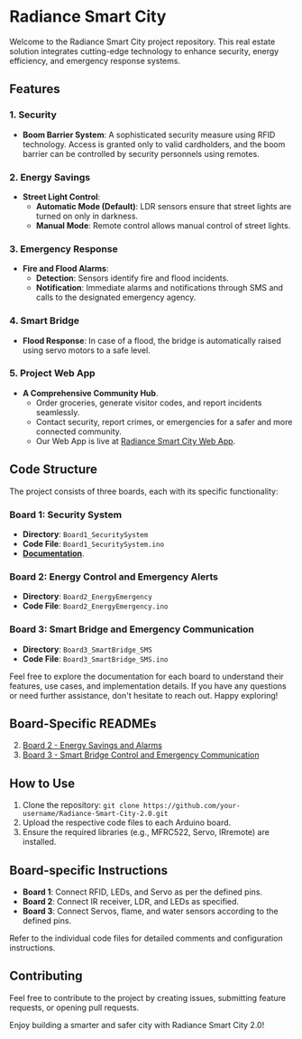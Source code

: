 # Radiance Smart City

Welcome to the Radiance Smart City project repository. This real estate solution integrates cutting-edge technology to enhance security, energy efficiency, and emergency response systems.

## Features

### 1. Security

- **Boom Barrier System**: A sophisticated security measure using RFID technology. Access is granted only to valid cardholders, and the boom barrier can be controlled by security personnels using remotes.

### 2. Energy Savings

- **Street Light Control**:
  - **Automatic Mode (Default)**: LDR sensors ensure that street lights are turned on only in darkness.
  - **Manual Mode**: Remote control allows manual control of street lights.

### 3. Emergency Response

- **Fire and Flood Alarms**:
  - **Detection**: Sensors identify fire and flood incidents.
  - **Notification**: Immediate alarms and notifications through SMS and calls to the designated emergency agency.

### 4. Smart Bridge

- **Flood Response**: In case of a flood, the bridge is automatically raised using servo motors to a safe level.

### 5. Project Web App

- **A Comprehensive Community Hub**.
   - Order groceries, generate visitor codes, and report incidents seamlessly.
   - Contact security, report crimes, or emergencies for a safer and more connected community.
   - Our Web App is live at [Radiance Smart City Web App](https://radiancesmartcity.free.nf).

## Code Structure

The project consists of three boards, each with its specific functionality:

### Board 1: Security System

- **Directory**: `Board1_SecuritySystem`
- **Code File**: `Board1_SecuritySystem.ino`
- [**Documentation**](./Board1_RFID_SecuritySystem/README.md).


### Board 2: Energy Control and Emergency Alerts

- **Directory**: `Board2_EnergyEmergency`
- **Code File**: `Board2_EnergyEmergency.ino`

### Board 3: Smart Bridge and Emergency Communication

- **Directory**: `Board3_SmartBridge_SMS`
- **Code File**: `Board3_SmartBridge_SMS.ino`

Feel free to explore the documentation for each board to understand their features, use cases, and implementation details. If you have any questions or need further assistance, don't hesitate to reach out. Happy exploring!

## Board-Specific READMEs

2. [Board 2 - Energy Savings and Alarms](./Board2_EnergySavings_Alarms/README.md)
3. [Board 3 - Smart Bridge Control and Emergency Communication](./Board3_SmartBridge_SMS/README.md)

## How to Use

1. Clone the repository: `git clone https://github.com/your-username/Radiance-Smart-City-2.0.git`
2. Upload the respective code files to each Arduino board.
3. Ensure the required libraries (e.g., MFRC522, Servo, IRremote) are installed.

## Board-specific Instructions

- **Board 1**: Connect RFID, LEDs, and Servo as per the defined pins.
- **Board 2**: Connect IR receiver, LDR, and LEDs as specified.
- **Board 3**: Connect Servos, flame, and water sensors according to the defined pins.

Refer to the individual code files for detailed comments and configuration instructions.

## Contributing

Feel free to contribute to the project by creating issues, submitting feature requests, or opening pull requests.

Enjoy building a smarter and safer city with Radiance Smart City 2.0!

